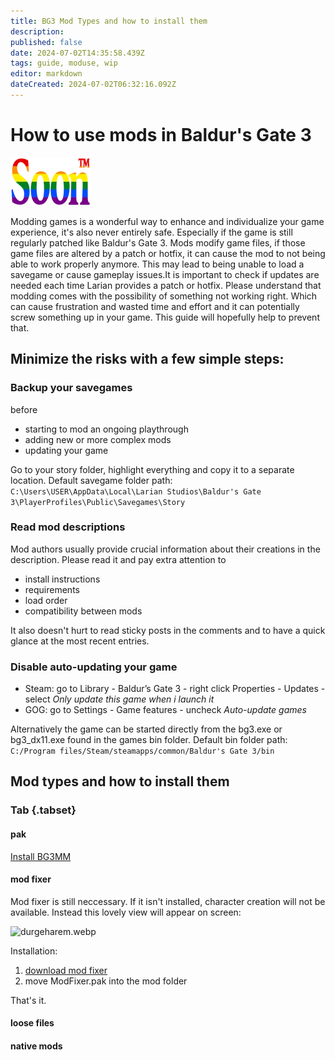 ```yaml
---
title: BG3 Mod Types and how to install them
description: 
published: false
date: 2024-07-02T14:35:58.439Z
tags: guide, moduse, wip
editor: markdown
dateCreated: 2024-07-02T06:32:16.092Z
---
```


# How to use mods in Baldur's Gate 3

![soon_tm.webp](/test/alithea/soon_tm.webp)


Modding games is a wonderful way to enhance and individualize your game experience, it's also never entirely safe. Especially if the game is still regularly patched like Baldur's Gate 3. 
Mods modify game files, if those game files are altered by a patch or hotfix, it can cause the mod to not being able to work properly anymore. This may lead to being unable to load a savegame or cause gameplay issues.It is important to check if updates are needed each time Larian provides a patch or hotfix.
Please understand that modding comes with the possibility of something not working right. Which can cause frustration and wasted time and effort and it can potentially screw something up in your game.
This guide will hopefully help to prevent that.

## Minimize the risks with a few simple steps:
### Backup your savegames
before
- starting to mod an ongoing playthrough
- adding new or more complex mods
- updating your game

Go to your story folder, highlight everything and copy it to a separate location. Default savegame folder path: 
```C:\Users\USER\AppData\Local\Larian Studios\Baldur's Gate 3\PlayerProfiles\Public\Savegames\Story```

### Read mod descriptions
Mod authors usually provide crucial information about their creations in the description. Please read it and pay extra attention to 
- install instructions
- requirements
- load order
- compatibility between mods

It also doesn't hurt to read sticky posts in the comments and to have a quick glance at the most recent entries.

### Disable auto-updating your game
- Steam: go to Library - Baldur’s Gate 3 - right click Properties - Updates - select *Only update this game when i launch it*
- GOG: go to Settings - Game features - uncheck *Auto-update games*

Alternatively the game can be started directly from the bg3.exe or bg3_dx11.exe found in the games bin folder.
Default bin folder path:
```C:/Program files/Steam/steamapps/common/Baldur's Gate 3/bin```

## Mod types and how to install them

### Tab {.tabset}
#### pak
[Install BG3MM](https://wiki.bg3.community/en/Tutorials/Mod-Use/Installation-Of-BG3MM)
#### mod fixer
Mod fixer is still neccessary. If it isn't installed, character creation will not be available. Instead this lovely view will appear on screen:

![durgeharem.webp](/mod-use/install-mods/durgeharem.webp)

Installation:
1. [download mod fixer](https://www.nexusmods.com/baldursgate3/mods/141)
2. move ModFixer.pak into the mod folder

That's it.

<!--[norbyte's post on larian studio's discord](https://discord.com/channels/98922182746329088/767804218819477515/784392518883868674)-->
#### loose files

#### native mods


